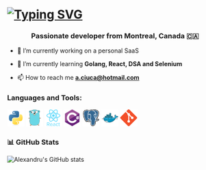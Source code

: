 <h1> <a href="https://git.io/typing-svg"><img src="https://readme-typing-svg.demolab.com?font=Fira+Code&weight=700&size=18&pause=50&multiline=true&repeat=false&width=435&lines=%24+whoami;Alexandru+Ciuca" alt="Typing SVG" /></a></h1>

<h3 align="center">Passionate developer from Montreal, Canada 🇨🇦</h3>

- 🔭 I’m currently working on a personal SaaS

- 🌱 I’m currently learning **Golang, React, DSA and Selenium**

- 📫 How to reach me **a.ciuca@hotmail.com**

<h3 align="left">Languages and Tools:</h3>
<p align="left"> 
  <img src="https://raw.githubusercontent.com/devicons/devicon/master/icons/python/python-original.svg" alt="python" width="40" height="40"/>
  <img src="https://raw.githubusercontent.com/devicons/devicon/master/icons/go/go-original.svg" alt="golang" width="40" height="40"/> 
  <img src="https://raw.githubusercontent.com/devicons/devicon/master/icons/react/react-original-wordmark.svg" alt="react" width="40" height="40"/>
  <img src="https://raw.githubusercontent.com/devicons/devicon/master/icons/csharp/csharp-original.svg" alt="csharp" width="40" height="40"/>
  <img src="https://raw.githubusercontent.com/devicons/devicon/master/icons/postgresql/postgresql-original.svg" alt="postgresql" width="40" height="40"/> 
  <img src="https://raw.githubusercontent.com/devicons/devicon/master/icons/docker/docker-original.svg" alt="docker" width="40" height="40"/> 
  <img src="https://raw.githubusercontent.com/devicons/devicon/master/icons/git/git-original.svg" alt="git" width="40" height="40"/>
</p>


### 📊 GitHub Stats

![Alexandru's GitHub stats](https://github-readme-stats.vercel.app/api?username=alexandru356&show_icons=true&theme=dark)
